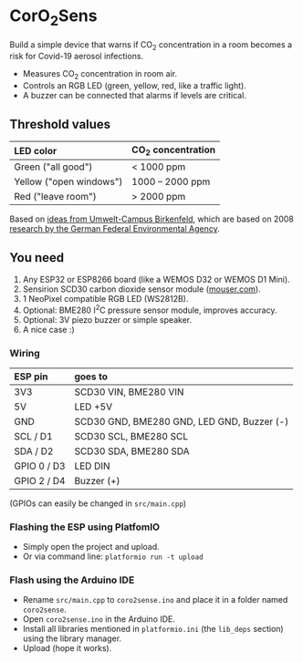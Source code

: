 # CorO<sub>2</sub>Sens

Build a simple device that warns if CO<sub>2</sub> concentration in a room becomes a risk for Covid-19 aerosol infections.

- Measures CO<sub>2</sub> concentration in room air.
- Controls an RGB LED (green, yellow, red, like a traffic light).
- A buzzer can be connected that alarms if levels are critical.


## Threshold values
| LED color                 |CO<sub>2</sub> concentration |
|:--------------------------|:----------------------------|
| Green ("all good")        | < 1000 ppm                  |
| Yellow ("open windows")   | 1000 – 2000 ppm             |
| Red ("leave room")        | \> 2000 ppm                 |

Based on [ideas from Umwelt-Campus Birkenfeld](https://www.umwelt-campus.de/forschung/projekte/iot-werkstatt/ideen-zur-corona-krise), which are based on 2008 [research by the German Federal Environmental Agency](https://www.umweltbundesamt.de/sites/default/files/medien/pdfs/kohlendioxid_2008.pdf).


## You need
1. Any ESP32 or ESP8266 board (like a WEMOS D32 or WEMOS D1 Mini).
1. Sensirion SCD30 carbon dioxide sensor module ([mouser.com](https://mouser.com/ProductDetail/Sensirion/SCD30?qs=rrS6PyfT74fdywu4FxpYjQ==)).
1. 1 NeoPixel compatible RGB LED (WS2812B). 
1. Optional: BME280 I<sup>2</sup>C pressure sensor module, improves accuracy.   
1. Optional: 3V piezo buzzer or simple speaker.
1. A nice case :)


### Wiring

| ESP pin     | goes to                                    |
|:------------|:-------------------------------------------|
| 3V3         | SCD30 VIN, BME280 VIN                      |
| 5V          | LED +5V                                    |
| GND         | SCD30 GND, BME280 GND, LED GND, Buzzer (-) |
| SCL / D1    | SCD30 SCL, BME280 SCL                      |
| SDA / D2    | SCD30 SDA, BME280 SDA                      |
| GPIO 0 / D3 | LED DIN                                    |
| GPIO 2 / D4 | Buzzer (+)                                 |


(GPIOs can easily be changed in `src/main.cpp`)


### Flashing the ESP using PlatfomIO
- Simply open the project and upload.
- Or via command line: `platformio run -t upload`

### Flash using the Arduino IDE
- Rename `src/main.cpp` to `coro2sense.ino` and place it in a folder named `coro2sense`.
- Open `coro2sense.ino` in the Arduino IDE.
- Install all libraries mentioned in `platformio.ini` (the `lib_deps` section) using the library manager.
- Upload (hope it works).
